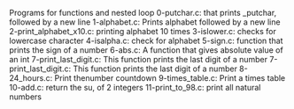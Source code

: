Programs for functions and nested loop
0-putchar.c: that prints _putchar, followed by a new line
1-alphabet.c: Prints alphabet followed by a new line
2-print_alphabet_x10.c: printing alphabet 10 times
3-islower.c: checks for lowercase character
4-isalpha.c: check for alphabet
5-sign.c: function that prints the sign of a number
6-abs.c: A function that gives absolute value of an int
7-print_last_digit.c: This function prints the last digit of a number
7-print_last_digit.c: This function prints the last digit of a number
8-24_hours.c: Print thenumber countdown
9-times_table.c: Print a times table
10-add.c: return the su, of 2 integers
11-print_to_98.c: print all natural numbers
